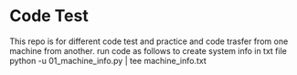 # Code Test
This repo is for different code test and practice and code trasfer from one machine from another.
run code as follows to create system info in txt file
python -u 01_machine_info.py | tee machine_info.txt
